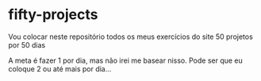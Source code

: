 # fifty-projects

Vou colocar neste repositório todos os meus exercícios do site 50 projetos por 50 dias

A meta é fazer 1 por dia, mas não irei me basear nisso. Pode ser que eu coloque 2 ou até mais por dia...


